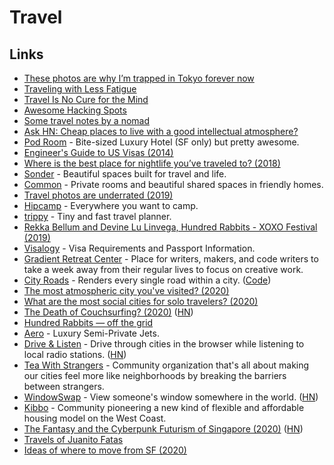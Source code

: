 # Travel

## Links

- [These photos are why I’m trapped in Tokyo forever now](https://medium.com/@damjancvetkovdimitrov/these-photos-are-why-i-m-trapped-in-tokyo-forever-now-1a0ea980bcc5)
- [Traveling with Less Fatigue](https://medium.com/@bebraw/traveling-with-less-fatigue-40c5cfd3aebe)
- [Travel Is No Cure for the Mind](https://medium.com/personal-growth/travel-is-no-cure-for-the-mind-e449d3109d71)
- [Awesome Hacking Spots](https://github.com/diasdavid/awesome-hacking-spots)
- [Some travel notes by a nomad](https://github.com/mrtnzlml/meta/blob/master/travel.md)
- [Ask HN: Cheap places to live with a good intellectual atmosphere?](https://news.ycombinator.com/item?id=18164189)
- [Pod Room](https://www.podroom.com/) - Bite-sized Luxury Hotel (SF only) but pretty awesome.
- [Engineer's Guide to US Visas (2014)](http://blog.sourcing.io/visa-guide)
- [Where is the best place for nightlife you’ve traveled to? (2018)](https://www.reddit.com/r/solotravel/comments/9xk3tp/where_is_the_best_place_for_nightlife_youve/)
- [Sonder](https://www.sonder.com/) - Beautiful spaces built for travel and life.
- [Common](https://www.common.com/) - Private rooms and beautiful shared spaces in friendly homes.
- [Travel photos are underrated (2019)](https://devonzuegel.com/post/travel-photos-are-underrated)
- [Hipcamp](https://www.hipcamp.com/) - Everywhere you want to camp.
- [trippy](https://trippy.netlify.com/) - Tiny and fast travel planner.
- [Rekka Bellum and Devine Lu Linvega, Hundred Rabbits - XOXO Festival (2019)](https://www.youtube.com/watch?v=BW32yUEymvU)
- [Visalogy](https://visalogy.com/) - Visa Requirements and Passport Information.
- [Gradient Retreat Center](https://gradientretreat.com/) - Place for writers, makers, and code writers to take a week away from their regular lives to focus on creative work.
- [City Roads](https://anvaka.github.io/city-roads/) - Renders every single road within a city. ([Code](https://github.com/anvaka/city-roads))
- [The most atmospheric city you've visited? (2020)](https://www.reddit.com/r/solotravel/comments/fyfz0l/the_most_atmospheric_city_youve_visited/)
- [What are the most social cities for solo travelers? (2020)](https://www.reddit.com/r/solotravel/comments/g5jloo/what_are_the_most_social_cities_for_solo_travelers/)
- [The Death of Couchsurfing? (2020)](https://medium.com/@jameshopest/the-death-of-couchsurfing-a87d9537edf2) ([HN](https://news.ycombinator.com/item?id=23211495))
- [Hundred Rabbits — off the grid](https://100r.co/site/off_the_grid.html)
- [Aero](https://aero.com/) - Luxury Semi-Private Jets.
- [Drive & Listen](https://driveandlisten.herokuapp.com/) - Drive through cities in the browser while listening to local radio stations. ([HN](https://news.ycombinator.com/item?id=23543043))
- [Tea With Strangers](http://www.teawithstrangers.com/) - Community organization that's all about making our cities feel more like neighborhoods by breaking the barriers between strangers.
- [WindowSwap](https://window-swap.com/) - View someone's window somewhere in the world. ([HN](https://news.ycombinator.com/item?id=23815460))
- [Kibbo](https://www.kibbo.com/) - Community pioneering a new kind of flexible and affordable housing model on the West Coast.
- [The Fantasy and the Cyberpunk Futurism of Singapore (2020)](https://www.wired.com/story/opinion-the-fantasy-and-the-cyberpunk-futurism-of-singapore/) ([HN](https://news.ycombinator.com/item?id=24022222))
- [Travels of Juanito Fatas](https://juanitofatas.com/travels)
- [Ideas of where to move from SF (2020)](https://twitter.com/justinkan/status/1295204370519175170)
